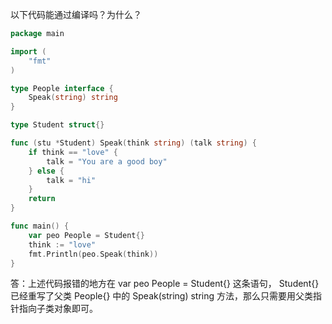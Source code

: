 以下代码能通过编译吗？为什么？

```go
package main

import (
	"fmt"
)

type People interface {
	Speak(string) string
}

type Student struct{}

func (stu *Student) Speak(think string) (talk string) {
	if think == "love" {
		talk = "You are a good boy"
	} else {
		talk = "hi"
	}
	return
}

func main() {
	var peo People = Student{}
	think := "love"
	fmt.Println(peo.Speak(think))
}
```

答：上述代码报错的地方在 var peo People = Student{} 这条语句， Student{} 已经重写了父类 People{} 中的 Speak(string) string 方法，那么只需要用父类指针指向子类对象即可。